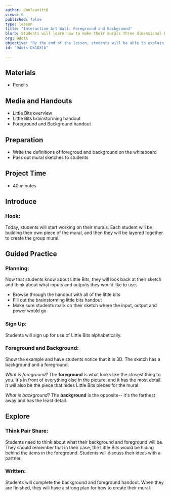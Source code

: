 ```yaml
---
author: danleavitt0
views: 0
published: false
type: lesson
title: "Interactive Art Wall: Foreground and Background"
blurb: Students will learn how to make their murals three dimensional by using the concepts of foreground and background.
org: 9dots
objective: "By the end of the lesson, students will be able to explain the difference between background and foreground, and use those concepts to plan their mural to be three dimensional."
id: "9dots-Ok1OXlb"

---
```


## Materials

- Pencils

## Media and Handouts

- Little Bits overview
- Little Bits brainstorming handout
- Foreground and Background handout

## Preparation

- Write the definitions of foregroud and background on the whiteboard
- Pass out mural sketches to students

## Project Time

- 40 minutes

## Introduce

### Hook:
Today, students will start working on their murals.  Each student will be building their own piece of the mural, and then they will be layered together to create the group mural.

## Guided Practice

### Planning:
Now that students know about Little Bits, they will look back at their sketch and think about what inputs and outputs they would like to use.  

- Browse through the handout with all of the little bits
- Fill out the brainstorming little bits handout
- Make sure students mark on their sketch where the input, output and power would go

### Sign Up:
Students will sign up for use of Little Bits alphabetically.

### Foreground and Background:
Show the example and have students notice that it is 3D.  The sketch has a background and a foreground.

_What is foreground?_
The **foreground** is what looks like the closest thing to you. It's in front of everything else in the picture, and it has the most detail.  It will also be the piece that hides Little Bits pieces for the mural.

_What is background?_
The **background** is the opposite-- it's the farthest away and has the least detail. 

## Explore

### Think Pair Share: 
Students need to think about what their background and foreground will be.  They should remember that in their case, the Little Bits would be hiding behind the items in the foreground. Students will discuss their ideas with a partner.

### Written:
Students will complete the background and foreground handout. When they are finished, they will have a strong plan for how to create their mural.

